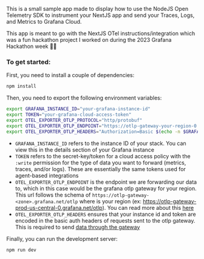 This is a small sample app made to display how to use the NodeJS Open Telemetry SDK to instrument your NextJS app and send your Traces, Logs, and Metrics to Grafana Cloud. 

This app is meant to go with the NextJS OTel instructions/integration which was a fun hackathon project I worked on during the 2023 Grafana Hackathon week 🥳🥳

### To get started:
First, you need to install a couple of dependencies:
```bash
npm install
```

Then, you need to export the following environment variables:
```bash
export GRAFANA_INSTANCE_ID="your-grafana-instance-id"
export TOKEN="your-grafana-cloud-access-token"
export OTEL_EXPORTER_OTLP_PROTOCOL="http/protobuf"
export OTEL_EXPORTER_OTLP_ENDPOINT="https://otlp-gateway-your-region-0.grafana.net/otlp"
export OTEL_EXPORTER_OTLP_HEADERS="Authorization=Basic $(echo -n $GRAFANA_INSTANCE_ID:$TOKEN | base64 -w 0)";
```
* `GRAFANA_INSTANCE_ID` refers to the instance ID of your stack. You can view this in the details section of your Grafana instance
* `TOKEN` refers to the secret-key/token for a cloud access policy with the `:write` permission for the type of data you want to forward (metrics, traces, and/or logs). These are essentially the same tokens used for agent-based integrations
* `OTEL_EXPORTER_OTLP_ENDPOINT` is the endpoint we are forwarding our data to, which in this case would be the grafana otlp gateway for your region. This url follows the schema of `https://otlp-gateway-<zone>.grafana.net/otlp` where <zone> is your region (ex: https://otlp-gateway-prod-us-central-0.grafana.net/otlp). You can read more about this [here](https://grafana.com/docs/grafana-cloud/monitor-infrastructure/otlp/send-data-otlp/)
* `OTEL_EXPORTER_OTLP_HEADERS` ensures that your instance id and token are encoded in the basic auth headers of requests sent to the otlp gateway. This is required to send [data through the gateway](https://grafana.com/docs/grafana-cloud/monitor-infrastructure/otlp/send-data-otlp/)

Finally, you can run the development server:

```bash
npm run dev
```
